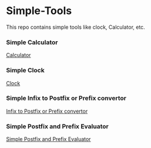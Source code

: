 # Simple-Tools

<p>This repo contains simple tools like clock, Calculator, etc.</p>

<h3>Simple Calculator</h3> <a href="https://raj457036.github.io/Simple-Tools/calculator.html">Calculator</a>
<h3>Simple Clock</h3> <a href="https://raj457036.github.io/Simple-Tools/Clock.html">Clock</a>
<h3>Simple Infix to Postfix or Prefix convertor</h3> <a href="https://raj457036.github.io/Simple-Tools/prefixAndPostfixConvertor.html">Infix to Postfix or Prefix convertor</a>
<h3>Simple Postfix and Prefix Evaluator</h3> <a href="https://raj457036.github.io/Simple-Tools/prefixAndPostfixEvaluator.html">Simple Postfix and Prefix Evaluator</a>

